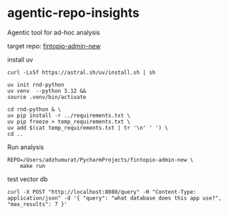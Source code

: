# agentic-repo-insights
Agentic tool for ad-hoc analysis

target repo: [fintopio-admin-new](https://github.com/fintopio/fintopio-admin-new/tree/dev#)

install uv
```shell
curl -LsSf https://astral.sh/uv/install.sh | sh
```

```shell
uv init rnd-python
uv venv  --python 3.12 &&
source .venv/bin/activate 

cd rnd-python & \
uv pip install -r ../requirements.txt \
uv pip freeze > temp_requirements.txt \
uv add $(cat temp_requirements.txt | tr '\n' ' ') \
cd ..
```

Run analysis
```shell
REPO=/Users/adzhumurat/PycharmProjects/fintopio-admin-new \
    make run
```

test vector db
```shell
curl -X POST "http://localhost:8080/query" -H "Content-Type: application/json" -d '{ "query": "what database does this app use?", "max_results": 7 }'
```